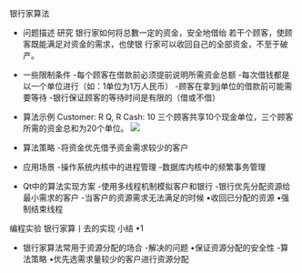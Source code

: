 银行家算法
- 问题描述
研究 银行家如何将总數一定的资金，安全地借绐
若干个顾客，使顾客既能满足对资金的需求，也使银
行家可以收回自己的全部资金，不至于破产。

-  一些限制条件
-每个顾客在借款前必须提前说明所需资金总额
-每次借钱都是以一个单位进行（如：1单位为1万人民币）
-顾客在拿到j单位的借款前可能需要等待
-银行保证顾客的等待时间是有限的（借或不借）

- 算法示例
Customer: R Q, R Cash: 10
三个顾客共享10个现金单位，三个顾客所需的资金总和为20个单位。
![](_v_images_/.png)

- 算法策略
-将资金优先借予资金需求较少的客户
- 应用场景
-操作系统内核中的进程管理
-数据库内核中的频繁事务管理
-  Qt中的算法实现方案
-使用多线程机制模拟客户和银行
-银行优先分配资源给最小需求的客户
-当客户的资源需求无法满足的时候
•收回已分配的资源
•强制结束线程

编程实验 银行家算丨去的实现
小结
•1
- 银行家算法常用于资源分配的场合
-解决的问题
•保证资源分配的安全性
-算法策略
•优先选需求量较少的客户进行资源分配
